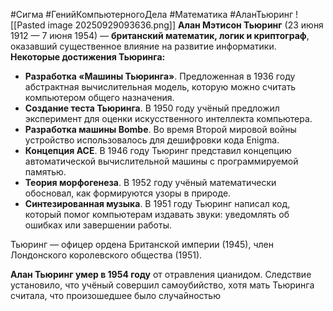 #Сигма #ГенийКомпьютерногоДела #Математика #АланТьюринг 
![[Pasted image 20250929093636.png]]
**Алан Мэтисон Тьюринг** (23 июня 1912 — 7 июня 1954) — **британский математик, логик и криптограф**, оказавший существенное влияние на развитие информатики.
**Некоторые достижения Тьюринга:**

- **Разработка «Машины Тьюринга»**. Предложенная в 1936 году абстрактная вычислительная модель, которую можно считать компьютером общего назначения. 
- **Создание теста Тьюринга**. В 1950 году учёный предложил эксперимент для оценки искусственного интеллекта компьютера. 
- **Разработка машины Bombe**. Во время Второй мировой войны устройство использовалось для дешифровки кода Enigma.
- **Концепция ACE**. В 1946 году Тьюринг представил концепцию автоматической вычислительной машины с программируемой памятью. 
- **Теория морфогенеза**. В 1952 году учёный математически обосновал, как формируются узоры в природе. 
- **Синтезированная музыка**. В 1951 году Тьюринг написал код, который помог компьютерам издавать звуки: уведомлять об ошибках или завершении работы. 

Тьюринг — офицер ордена Британской империи (1945), член Лондонского королевского общества (1951).

**Алан Тьюринг умер в 1954 году** от отравления цианидом. Следствие установило, что учёный совершил самоубийство, хотя мать Тьюринга считала, что произошедшее было случайностью